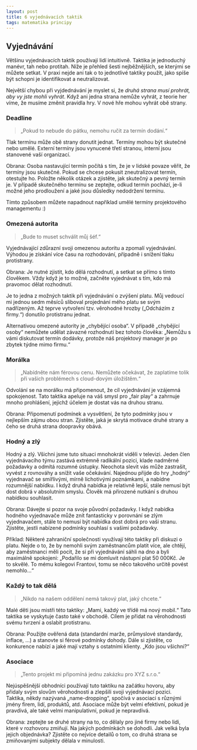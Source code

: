 ```yaml
---
layout: post
title: 6 vyjednávacích taktik
tags: matematika principy
---
```


## Vyjednávání

Většinu vyjednávacích taktik používají lidí intuitivně.
Taktika je jednoduchý manévr, tah nebo protitah.
Níže je přehled šesti nejběžnějších, se kterými se můžete setkat.
V praxi nejde ani tak o to jednotlivé taktiky použít,
jako spíše být schopni je identifikovat a neutralizovat.

Největší chybou při vyjdednávání je myslet si, že *druhá strana musí prohrát, aby vy jste mohli vyhrát*.
Když ani jedna strana nemůže vyhrát, z teorie her víme, že musíme změnit pravidla hry.
V nové hře mohou vyhrát obě strany.

### Deadline

> „Pokud to nebude do pátku, nemohu ručit za termín dodání.“

Tlak termínu může obě strany donutit jednat. Termíny mohou být skutečné nebo umělé.
Externí termíny jsou vynucené třetí stranou, interní jsou stanovené vaší organizací.

Obrana: Osoba nastavující termín počítá s tím, že je v lidské povaze věřit, že termíny jsou skutečné.
Pokud se chcese pokusit zneutralizovat termín, otestujte ho.
Položte několik otázek a zjistěte, jak skutečný a pevný termín je.
V případě skutečného termínu se zeptejte, odkud termín pochází,
je-li možné jeho prodloužení a jaké jsou důsledky nedodržení termínu.

Tímto způsobem můžete napadnout například umělé termíny projektového managementu :)

### Omezená autorita

> „Bude to muset schválit můj šéf.“

Vyjednávající zdůrazní svoji omezenou autoritu a zpomalí vyjednávání.
Výhodou je získání více času na rozhodování, případně i snížení tlaku protistrany.

Obrana: Je nutné zjistit, kdo dělá rozhodnutí, a setkat se přímo s tímto člověkem.
Vždy když je to možné, začněte vyjednávat s tím, kdo má pravomoc dělat rozhodnutí.

Je to jedna z možných taktik při vyjednávání o zvýšení platu. Můj vedoucí mi jednou
sedm měsíců sliboval projednání mého platu se svým nadřízeným. Až teprve
vytvoření tzv. věrohodné hrozby („Odcházím z firmy.“) donutilo protistranu jednat.

Alternativou omezené autority je „chybějící osoba“.
V případě „chybějící osoby“ nemůžete udělat závazné rozhodnutí bez tohoto člověka:
„Nemůžu s vámi diskutovat termín dodávky, protože náš projektový manager je po zbytek týdne mimo firmu.“

### Morálka

> „Nabídněte nám férovou cenu. Nemůžete očekávat, že zaplatíme tolik při vašich problémech s cloud-dovým úložištěm.“

Odvolání se na morálku má připomenout, že cíl vyjednávání je vzájemná spokojenost.
Tato taktika apeluje na váš smysl pro „fair play“ a zahrnuje mnoho prohlášení,
jejichž účelem je dostat vás na druhou stranu.

Obrana: Připomenutí podmínek a vysvětlení, že tyto podmínky jsou v nejlepším zájmu obou stran.
Zjistěte, jaká je skrytá motivace druhé strany a čeho se druhá strana doopravky obává.

### Hodný a zlý

Hodný a zlý. Všichni jsme tuto situaci mnohokrát viděli v televizi. Jeden člen vyjednávacího týmu zastává extrémně radikální pozici,
klade nadměrné požadavky a odmítá rozumné ústupky. Neochota slevit vás může zastrašit, vyvést z rovnováhy a snížit vaše očekávání.
Najednou přijde do hry „hodný“ vyjednavač se smířlivými, mírně lichotivými poznámkami, a nabídne rozumnější nabídku.
I když druhá nabídka je relativně lepší, stále nemusí být dost dobrá v absolutním smyslu.
Člověk má přirozené nutkání s druhou nabídkou souhlasit.

Obrana: Dávejte si pozor na svoje původní požadavky. I když nabídka hodného vyjednavače může znít fantasticky v porovnání
se zlým vyjednavačem, stále to nemusí být nabídka dost dobrá pro vaši stranu. Zjistěte, jestli nabízené podmínky
souhlasí s vašimi požadavky.

Příklad: Některé zahraniční společnosti využívají této taktiky při diskuzi o platu. Nejde o to, že by nemohli svým zaměstnancům
platit více, ale chtějí, aby zaměstnanci měli pocit, že si při vyjednávání sáhli na dno a byli maximálně spokojeni:
„Podařilo se mi domluvit nástupní plat 50 000Kč. Je to skvělé. To mému kolegovi Frantovi, tomu se něco takového určitě povést nemohlo...“

### Každý to tak dělá

> „Nikdo na našem oddělení nemá takový plat, jaký chcete.“

Malé děti jsou mistři této taktiky: „Mami, každý ve třídě má nový mobil.“
Tato taktika se vyskytuje často také v obchodě.
Cílem je přidat na věrohodnosti svému tvrzení a oslabit protistranu.

Obrana: Použijte ověřená data (standardní marže, průmyslové standardy, inflace, ...) a stanovte si férové podmínky dohody.
Dále si zjistěte, co konkurence nabízí a jaké mají vztahy s ostatními klienty. „Kdo jsou všichni?“

### Asociace

> „Tento projekt mi připomíná jednu zakázku pro XYZ s.r.o.“

Nejúspěšnější obhodníci používají tuto taktiku na začátku hovoru,
aby přidaly svým slovům věrohodnosti a zlepšili svoji vyjednávací pozici.
Taktika, někdy nazývaná „name-dropping“, spočívá v asociaci s různými jmény firem, lidí, produktů, atd.
Asociace může být velmi efektivní, pokud je pravdivá, ale také velmi manipulativní, pokud je nepravdivá.

Obrana: zeptejte se druhé strany na to, co dělaly pro jiné firmy nebo lidi, které v rozhovoru zmiňují.
Na jakých podmínkách se dohodli. Jak velká byla jejich objednávka? Zjistěte co nejvíce detailů o tom,
co druhá strana se zmiňovanými subjekty dělala v minulosti.
